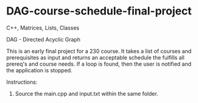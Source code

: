 DAG-course-schedule-final-project
=================================

C++, Matrices, Lists, Classes

DAG - Directed Acyclic Graph

This is an early final project for a 230 course. It takes a list of courses and prerequisites as input
and returns an acceptable schedule the fulfills all prereq's and course needs. If a loop is found, then
the user is notified and the application is stopped.

Instructions:

1. Source the main.cpp and input.txt within the same folder.
